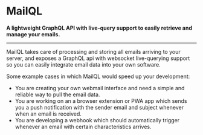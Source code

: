 # MailQL

**A lightweight GraphQL API with live-query support to easily retrieve and manage your emails.**

---
MailQL takes care of processing and storing all emails arriving to your server, and exposes a GraphQL api with websocket live-querying support so you can easily integrate email data into your own software.

Some example cases in which MailQL would speed up your development:
 - You are creating your own webmail interface and need a simple and reliable way to pull the email data.
 - You are working on an a browser extension or PWA app which sends you a push notification with the sender email and subject whenever when an email is received.
 - You are developing a webhook which should automatically trigger whenever an email with certain characteristics arrives.